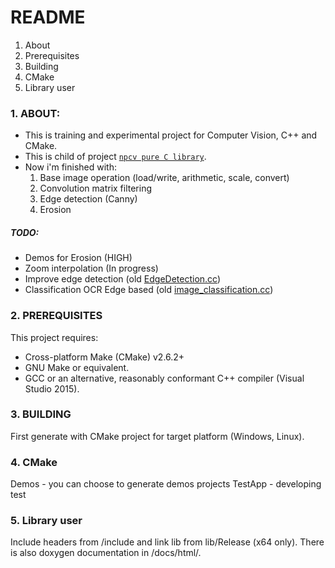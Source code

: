 # README
 1. About
 2. Prerequisites
 3. Building
 4. CMake
 5. Library user
 
### 1. ABOUT:
 - This is training and experimental project for Computer Vision, C++ and CMake.
 - This is child of project [`npcv pure C library`](https://github.com/Nedja995/npcv-c).
 - Now i'm finished with:
     1. Base image operation (load/write, arithmetic, scale, convert)
     2. Convolution matrix filtering
     3. Edge detection (Canny)
     4. Erosion
##### TODO:
 - Demos for Erosion (HIGH)
 - Zoom interpolation (In progress)
 - Improve edge detection (old [EdgeDetection.cc](https://github.com/Nedja995/npcv-c/blob/master/src/base/imageproc/EdgeDetection.cc))
 - Classification OCR Edge based (old [image_classification.cc](https://github.com/Nedja995/npcv-c/blob/master/src/base/classification/image_classification.cc))
 
### 2. PREREQUISITES

 This project requires:
  * Cross-platform Make (CMake) v2.6.2+
  * GNU Make or equivalent.
  * GCC or an alternative, reasonably conformant C++ compiler (Visual Studio 2015).

### 3. BUILDING 
 
 First generate with CMake project for target platform (Windows, Linux).
 
### 4. CMake
 
 Demos - you can choose to generate demos projects
 TestApp - developing test
 
### 5. Library user
 
 Include headers from /include and link lib from lib/Release (x64 only).
 There is also doxygen documentation in /docs/html/.
